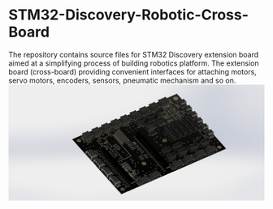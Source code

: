 # STM32-Discovery-Robotic-Cross-Board
The repository contains source files for STM32 Discovery extension board aimed at a simplifying process of building robotics platform.
The extension board (cross-board) providing convenient interfaces for attaching motors, servo motors, encoders, sensors, pneumatic mechanism and so on.  
![Board](/Crossboard.JPG)
